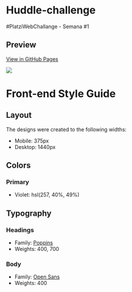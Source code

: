 # Huddle-challenge

#PlatziWebChallange - Semana #1

## Preview

[View in GitHub Pages](https://jrsierrag.github.io/Huddle-challenge/)

![](https://repository-images.githubusercontent.com/288611744/091a7e80-e30e-11ea-880a-20251fb506a7)

# Front-end Style Guide

## Layout

The designs were created to the following widths:

- Mobile: 375px
- Desktop: 1440px

## Colors

### Primary

- Violet: hsl(257, 40%, 49%)

## Typography

### Headings

- Family: [Poppins](https://fonts.google.com/specimen/Poppins)
- Weights: 400, 700

### Body

- Family: [Open Sans](https://fonts.google.com/specimen/Open+Sans)
- Weights: 400
